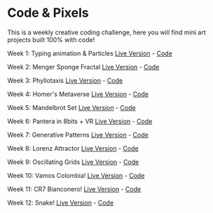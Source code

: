# Code & Pixels

This is a weekly creative coding challenge, here you will find mini art projects built 100% with code!

Week 1: Typing animation & Particles [Live Version](https://fcor.github.io/typing-animation) - [Code](https://github.com/fcor/codeandpixels/tree/master/Challenges/Week%201%20-%20SVG%20Animation)

Week 2: Menger Sponge Fractal [Live Version](https://www.instagram.com/p/Biei-q8gzGf/?taken-by=fabiojcortes) - [Code](https://github.com/fcor/codeandpixels/tree/master/Challenges/Week%202%20-%20Menger%20Sponge%20Fractal)

Week 3: Phyllotaxis [Live Version](https://www.instagram.com/p/BiwvZVqn1iR/?taken-by=fabiojcortes) - [Code](https://github.com/fcor/codeandpixels/tree/master/Challenges/Week%203%20-%20Phyllotaxis)

Week 4: Homer's Metaverse [Live Version](https://truthful-winter.surge.sh/) - [Code](https://github.com/fcor/codeandpixels/tree/master/Challenges/Week%204%20-%20Homer's%20Metaverse)

Week 5: Mandelbrot Set [Live Version](https://www.instagram.com/p/BjUjTUOHRu0/?taken-by=fabiojcortes) - [Code](https://github.com/fcor/codeandpixels/tree/master/Challenges/Week%205%20-%20Mandelbrot%20Set)

Week 6: Pantera in 8bits + VR [Live Version](https://www.instagram.com/p/BjqS3MKnnCh/?taken-by=fabiojcortes) - [Code](https://github.com/fcor/codeandpixels/tree/master/Challenges/Week%206%20-%20Pantera%20in%208%20Bits%20%2B%20VR)

Week 7: Generative Patterns [Live Version](https://www.instagram.com/p/Bj4oDhbHfXb/?taken-by=fabiojcortes) - [Code](https://github.com/fcor/codeandpixels/tree/master/Challenges/Week%207%20-%20Generative%20Patterns)

Week 8: Lorenz Attractor [Live Version](https://vimeo.com/275884408) - [Code](https://github.com/fcor/codeandpixels/tree/master/Challenges/Week%208%20-%20Lorenz%20Attractor)

Week 9: Oscillating Grids [Live Version](https://vimeo.com/277137774) - [Code](https://github.com/fcor/codeandpixels/tree/master/Challenges/Week%209%20-%20Oscillating%20grids)

Week 10: Vamos Colombia! [Live Version](https://vimeo.com/278198433) - [Code](https://github.com/fcor/codeandpixels/tree/master/Challenges/Week%2010%20-%20Vamos%20Colombia)

Week 11: CR7 Bianconero! [Live Version](https://vimeo.com/279495315) - [Code](https://github.com/fcor/codeandpixels/tree/master/Challenges/Week%2011%20-%20CR7%20Bianconero)

Week 12: Snake! [Live Version](https://fcor.github.io/snake) - [Code](https://github.com/fcor/codeandpixels/tree/master/Challenges/Week%2012%20-%20Snake!)
